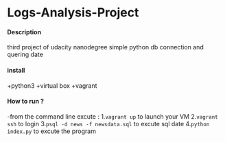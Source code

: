# Logs-Analysis-Project

#### Description 

third project of udacity nanodegree simple python db connection and quering date

#### install
+python3
+virtual box 
+vagrant

#### How to run ?
-from the command line excute :
1.``vagrant up`` to launch your VM
2.``vagrant ssh`` to login 
3.``psql -d news -f newsdata.sql`` to excute sql date
4.``python index.py`` to excute the program

